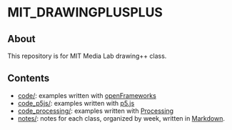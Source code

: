 # MIT_DRAWINGPLUSPLUS

## About

This repository is for MIT Media Lab drawing++ class.

## Contents

* [code/](code/): examples written with [openFrameworks](https://openframeworks.cc/)
* [code_p5js/](code_p5js/): examples written with [p5.js](https://p5js.org/)
* [code_processing/](code_processing/): examples written with [Processing](https://processing.org/)
* [notes/](notes/): notes for each class, organized by week, written in [Markdown](https://en.wikipedia.org/wiki/Markdown).
